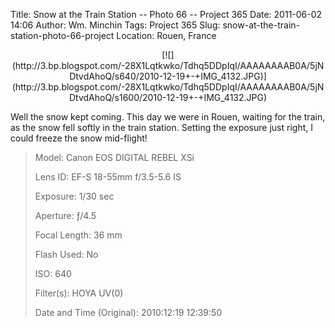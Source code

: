 Title: Snow at the Train Station -- Photo 66 -- Project 365
Date: 2011-06-02 14:06
Author: Wm. Minchin
Tags: Project 365
Slug: snow-at-the-train-station-photo-66-project
Location: Rouen, France

<div class="separator" style="clear: both; text-align: center;">

<p>
[![](http://3.bp.blogspot.com/-28X1Lqtkwko/Tdhq5DDpIqI/AAAAAAAAB0A/5jNDtvdAhoQ/s640/2010-12-19+-+IMG_4132.JPG)](http://3.bp.blogspot.com/-28X1Lqtkwko/Tdhq5DDpIqI/AAAAAAAAB0A/5jNDtvdAhoQ/s1600/2010-12-19+-+IMG_4132.JPG)

</div>

Well the snow kept coming. This day we were in Rouen, waiting for the
train, as the snow fell softly in the train station. Setting the
exposure just right, I could freeze the snow mid-flight!

> 
> <span style="color: #666666;">Model: </span>Canon EOS DIGITAL REBEL
> XSi
>
> <span style="color: #666666;">Lens ID: </span>EF-S 18-55mm f/3.5-5.6
> IS
>
> <span style="color: #666666;">Exposure: </span>1/30 sec
>
> <span style="color: #666666;">Aperture: </span>ƒ/4.5
>
> <span style="color: #666666;">Focal Length: </span>36 mm
>
> <span style="color: #666666;">Flash Used: </span>No
>
> <span style="color: #666666;">ISO: </span>640
>
> <span style="color: #666666;">Filter(s): </span>HOYA UV(0)
>
> <p>
> <span style="color: #666666;">Date and Time
> (Original): </span>2010:12:19 12:39:50

